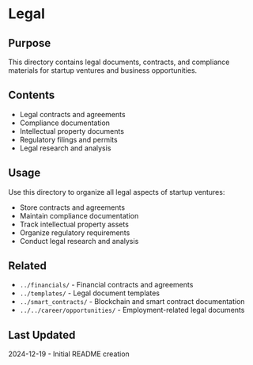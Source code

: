 # Legal

## Purpose
This directory contains legal documents, contracts, and compliance materials for startup ventures and business opportunities.

## Contents
- Legal contracts and agreements
- Compliance documentation
- Intellectual property documents
- Regulatory filings and permits
- Legal research and analysis

## Usage
Use this directory to organize all legal aspects of startup ventures:
- Store contracts and agreements
- Maintain compliance documentation
- Track intellectual property assets
- Organize regulatory requirements
- Conduct legal research and analysis

## Related
- `../financials/` - Financial contracts and agreements
- `../templates/` - Legal document templates
- `../smart_contracts/` - Blockchain and smart contract documentation
- `../../career/opportunities/` - Employment-related legal documents

## Last Updated
2024-12-19 - Initial README creation
